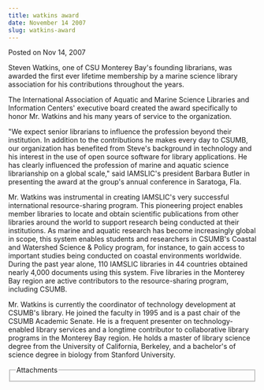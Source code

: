 ```yaml
---
title: watkins award
date: November 14 2007
slug: watkins-award
---
```





<span class="date">Posted on Nov 14, 2007    </span>
<p>Steven Watkins, one of CSU Monterey Bay&apos;s founding librarians,
was awarded the first ever lifetime membership by a marine science
library association for his contributions throughout the years.</p>
<p>The International Association of Aquatic and Marine Science
Libraries and Information Centers&apos; executive board created the
award specifically to honor Mr. Watkins and his many years of
service to the organization.</p>
<p>&quot;We expect senior librarians to influence the profession beyond
their institution. In addition to the contributions he makes every
day to CSUMB, our organization has benefited from Steve&apos;s
background in technology and his interest in the use of open source
software for library applications. He has clearly influenced the
profession of marine and aquatic science librarianship on a global
scale,&quot; said IAMSLIC&apos;s president Barbara Butler in presenting the
award at the group&apos;s annual conference in Saratoga, Fla.</p>
<p>Mr. Watkins was instrumental in creating IAMSLIC&apos;s very
successful international resource-sharing program. This pioneering
project enables member libraries to locate and obtain scientific
publications from other libraries around the world to support
research being conducted at their institutions. As marine and
aquatic research has become increasingly global in scope, this
system enables students and researchers in CSUMB&apos;s Coastal and
Watershed Science &amp; Policy program, for instance, to gain
access to important studies being conducted on coastal environments
worldwide. During the past year alone, 110 IAMSLIC libraries in 44
countries obtained nearly 4,000 documents using this system. Five
libraries in the Monterey Bay region are active contributors to the
resource-sharing program, including CSUMB.</p>
<p>Mr. Watkins is currently the coordinator of technology
development at CSUMB&apos;s library. He joined the faculty in 1995 and
is a past chair of the CSUMB Academic Senate. He is a frequent
presenter on technology-enabled library services and a longtime
contributor to collaborative library programs in the Monterey Bay
region. He holds a master of library science degree from the
University of California, Berkeley, and a bachelor&apos;s of science
degree in biology from Stanford University.<br/></p>
<fieldset class="fieldgroup group-attachments">
<legend>Attachments</legend>
<div class="field field-type-emvideo field-field-attach-video">
<div class="field-items">
<div class="field-item odd">
<div class="emvideo emvideo-video emvideo-"/>
</div>
</div>
</div>
</fieldset>





